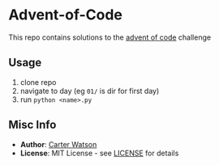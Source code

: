 # Advent-of-Code

This repo contains solutions to the [advent of code](https://adventofcode.com/) challenge

## Usage

1. clone repo
2. navigate to day (eg `01/` is dir for first day)
3. run `python <name>.py`

## Misc Info

- **Author**: [Carter Watson](https://github.com/cartwatson)
- **License**: MIT License - see [LICENSE](/LICENSE) for details

